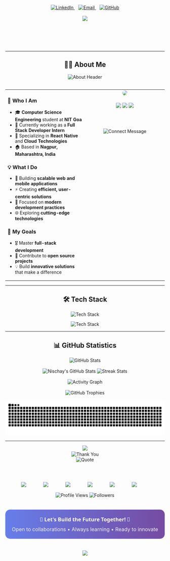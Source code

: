 <div align="center">

<!-- Elegant Header Background -->
<img src="https://capsule-render.vercel.app/api?type=waving&height=200&color=0:667eea,100:764ba2&section=header&text=&animation=fadeIn" />

<div style="margin-top: -150px; margin-bottom: 50px;">
  
  <!-- Stylish Cursive Greeting -->
  <img src="https://readme-typing-svg.herokuapp.com?font=Dancing+Script&weight=700&size=45&duration=3000&pause=1000&color=FFFFFF&center=true&vCenter=true&width=600&height=70&lines=Hey+I+am+Nischay!+✨;Welcome+to+my+Profile!+🚀" alt="Greeting" />
  
  <br/>
  
  <!-- Connect Message -->
  <img src="https://readme-typing-svg.herokuapp.com?font=Poppins&weight=500&size=18&duration=2000&pause=1000&color=FFFFFF&center=true&vCenter=true&width=300&height=30&lines=Let's+Connect!+🤝" alt="Connect Text" />
  
  <br/><br/>
  
  <!-- Stylish Social Links -->
  <a href="https://www.linkedin.com/in/nischay-khobragade-69348b343/" target="_blank">
    <img src="https://img.shields.io/badge/LinkedIn-Connect-0A66C2?style=for-the-badge&logo=linkedin&logoColor=white&labelColor=0A66C2" alt="LinkedIn" height="40"/>
  </a>
  &nbsp;&nbsp;
  <a href="mailto:nischaykhobragade25@gmail.com" target="_blank">
    <img src="https://img.shields.io/badge/Email-Contact-EA4335?style=for-the-badge&logo=gmail&logoColor=white&labelColor=EA4335" alt="Email" height="40"/>
  </a>
  &nbsp;&nbsp;
  <a href="https://github.com/Nischay23" target="_blank">
    <img src="https://img.shields.io/badge/GitHub-Follow-181717?style=for-the-badge&logo=github&logoColor=white&labelColor=181717" alt="GitHub" height="40"/>
  </a>
  
  <br/><br/>
  
  <!-- Separator Line -->
  <img src="https://user-images.githubusercontent.com/74038190/212284100-561aa473-3905-4a80-b561-0d28506553ee.gif" width="700" height="3"/>
  
</div>

---

## 👨‍💻 About Me

<div align="center">
  <img src="https://readme-typing-svg.herokuapp.com?font=Poppins&weight=600&size=26&duration=2000&pause=1000&color=667eea&center=true&vCenter=true&width=500&height=50&lines=Passionate+Developer+✨;Code+%7C+Create+%7C+Innovate+🚀" alt="About Header" />
</div>

<br/>

<table align="center" cellpadding="10" style="border: none;">
<tr>
<td width="50%" valign="top" style="border: none;">

### 🚀 **Who I Am**

- 🎓 **Computer Science Engineering** student at **NIT Goa**
- 💼 Currently working as a **Full Stack Developer Intern**
- 🌱 Specializing in **React Native** and **Cloud Technologies**
- 🏠 Based in **Nagpur, Maharashtra, India**

### 💡 **What I Do**

- 🔭 Building **scalable web and mobile applications**
- ⚡ Creating **efficient, user-centric solutions**
- 🎯 Focused on **modern development practices**
- 🌐 Exploring **cutting-edge technologies**

### 🌟 **My Goals**

- 🎖️ Master **full-stack development**
- 🤝 Contribute to **open source projects**
- 💡 Build **innovative solutions** that make a difference

</td>
<td width="50%" valign="top" style="border: none;">

<div align="center">
  <img src="https://user-images.githubusercontent.com/74038190/225813708-98b745f2-7d22-48cf-9150-083f1b00d6c9.gif" width="320" style="border-radius: 15px; margin-bottom: 20px;">
  
  <br/>
  
  <!-- Animated Tech Icons -->
  <img src="https://user-images.githubusercontent.com/74038190/212257454-16e3712e-945a-4ca2-b238-408ad0bf87e6.gif" width="80">
  <img src="https://user-images.githubusercontent.com/74038190/212257472-08e52665-c503-4bd9-aa20-f5a4dae769b5.gif" width="80">
  <img src="https://user-images.githubusercontent.com/74038190/212257468-1e9a91f1-b626-4baa-b15d-5c385dfa7ed2.gif" width="80">
  
  <br/><br/>
  
  <!-- Connect Message -->
  <img src="https://readme-typing-svg.herokuapp.com?font=Poppins&weight=500&size=16&duration=3000&pause=1000&color=f093fb&center=true&vCenter=true&width=300&height=35&lines=💬+Open+to+collaborations!;🚀+Let's+build+together!" alt="Connect Message" />
</div>

</td>
</tr>
</table>

---

## 🛠️ Tech Stack

<div align="center">
  <img src="https://readme-typing-svg.herokuapp.com?font=Orbitron&weight=700&size=30&pause=1000&color=00F5FF&center=true&vCenter=true&repeat=false&width=435&height=50&lines=Tech+Stack" alt="Tech Stack"/>
</div>

<p align="center">
  <img src="https://skillicons.dev/icons?i=js,ts,python,cpp,java,react,nextjs,nodejs,express,mongodb,postgres,aws,docker,git,vscode,linux&theme=dark&perline=8" alt="Tech Stack" />
</p>

---

## 📊 GitHub Statistics

<div align="center">
  <img src="https://readme-typing-svg.herokuapp.com?font=Orbitron&weight=700&size=30&pause=1000&color=00F5FF&center=true&vCenter=true&repeat=false&width=435&height=50&lines=GitHub+Statistics" alt="GitHub Stats"/>
</div>

<br/>

<div align="center">
  <img width="49%" height="195px" src="https://github-readme-stats.vercel.app/api?username=Nischay23&show_icons=true&count_private=true&hide_border=true&title_color=00F5FF&icon_color=00F5FF&text_color=c9d1d9&bg_color=0d1117" alt="Nischay's GitHub Stats"/> 
  <img width="49%" height="195px" src="https://github-readme-streak-stats.herokuapp.com/?user=Nischay23&hide_border=true&stroke=00F5FF&ring=00F5FF&fire=00F5FF&currStreakNum=00F5FF&sideNums=00F5FF&currStreakLabel=00F5FF&background=0d1117&dates=c9d1d9" alt="Streak Stats"/>
</div>

<br/>

<div align="center">
  <img src="https://github-readme-activity-graph.vercel.app/graph?username=Nischay23&custom_title=Contribution%20Graph&bg_color=0d1117&color=00F5FF&line=00F5FF&point=00F5FF&area_color=00F5FF&area=true&hide_border=true" alt="Activity Graph"/>
</div>

<br/>

<div align="center">
  <img src="https://github-profile-trophy.vercel.app/?username=Nischay23&theme=darkhub&no-frame=true&no-bg=true&column=7&margin-w=15&margin-h=15" alt="GitHub Trophies"/>
</div>

<br/>

<div align="center">
  <picture>
    <source media="(prefers-color-scheme: dark)" srcset="https://github.com/Nischay23/Nischay23/blob/output/github-contribution-grid-snake-dark.svg"/>
    <source media="(prefers-color-scheme: light)" srcset="https://github.com/Nischay23/Nischay23/blob/output/github-contribution-grid-snake.svg"/>
    <img alt="Snake Animation" src="https://github.com/Nischay23/Nischay23/blob/output/github-contribution-grid-snake-dark.svg"/>
  </picture>
</div>

---

<div align="center">
  
  <!-- Separator line -->
  <img src="https://user-images.githubusercontent.com/74038190/212284100-561aa473-3905-4a80-b561-0d28506553ee.gif" width="900"/>
  
  <br/>
  
  <!-- Thank You Message with Enhanced Styling -->
  <img src="https://readme-typing-svg.herokuapp.com?font=Dancing+Script&weight=700&size=40&duration=3000&pause=1500&color=667eea&center=true&vCenter=true&width=700&height=70&lines=Thanks+for+visiting+my+profile!+✨;Let's+connect+and+collaborate!+🤝;Happy+Coding!+🚀" alt="Thank You" />
  
  <br/>
  
  <!-- Professional Quote -->
  <img src="https://readme-typing-svg.herokuapp.com?font=Comfortaa&weight=500&size=18&duration=4000&pause=2000&color=f093fb&center=true&vCenter=true&width=600&height=40&lines=Code+is+like+humor.+When+you+have+to+explain+it%2C+it's+bad.;Great+software+is+not+built%2C+it's+evolved.;Innovation+distinguishes+between+a+leader+and+a+follower." alt="Quote" />
  
  <br/><br/>
  
  <!-- Enhanced Footer Icons with Glow Effect -->
  <div style="display: flex; justify-content: center; gap: 15px; flex-wrap: wrap;">
    <img src="https://user-images.githubusercontent.com/74038190/212284158-e840e285-664b-44d7-b79b-e264b5e54825.gif" width="55">
    <img src="https://user-images.githubusercontent.com/74038190/212284087-bbe7e430-757e-4901-90bf-4cd2ce3e1852.gif" width="55">
    <img src="https://user-images.githubusercontent.com/74038190/212284115-f47cd8ff-2ffb-4b04-b5bf-4d1c14c0247f.gif" width="55">
    <img src="https://user-images.githubusercontent.com/74038190/212284136-03988914-d899-44b4-b1d9-4eeccf656e44.gif" width="55">
    <img src="https://user-images.githubusercontent.com/74038190/212284100-561aa473-3905-4a80-b561-0d28506553ee.gif" width="55">
    <img src="https://user-images.githubusercontent.com/74038190/212284158-e840e285-664b-44d7-b79b-e264b5e54825.gif" width="55">
  </div>
  
  <br/>
  
  <!-- Social Stats -->
  <div align="center">
    <img src="https://komarev.com/ghpvc/?username=Nischay23&style=for-the-badge&color=667eea&label=Profile+Views" alt="Profile Views"/>
    <img src="https://img.shields.io/github/followers/Nischay23?style=for-the-badge&color=764ba2&labelColor=667eea&label=Followers" alt="Followers"/>
  </div>
  
  <br/>
  
  <!-- Footer Message -->
  <div style="background: linear-gradient(90deg, #667eea 0%, #764ba2 100%); padding: 20px; border-radius: 15px; margin: 20px; max-width: 600px; margin-left: auto; margin-right: auto;">
    <h3 style="color: white; margin: 0; font-family: 'Segoe UI', Tahoma, Geneva, Verdana, sans-serif;">
      🌟 Let's Build the Future Together! 🌟
    </h3>
    <p style="color: #f0f0f0; margin: 10px 0 0 0; font-size: 16px;">
      Open to collaborations • Always learning • Ready to innovate
    </p>
  </div>
  
  <br/>
  
  <!-- Enhanced Footer Wave with Animation -->
  <img src="https://capsule-render.vercel.app/api?type=waving&color=0:667eea,30:764ba2,70:f093fb,100:667eea&height=120&section=footer&text=&animation=fadeIn&fontColor=fff"/>
  
</div>

</div>
